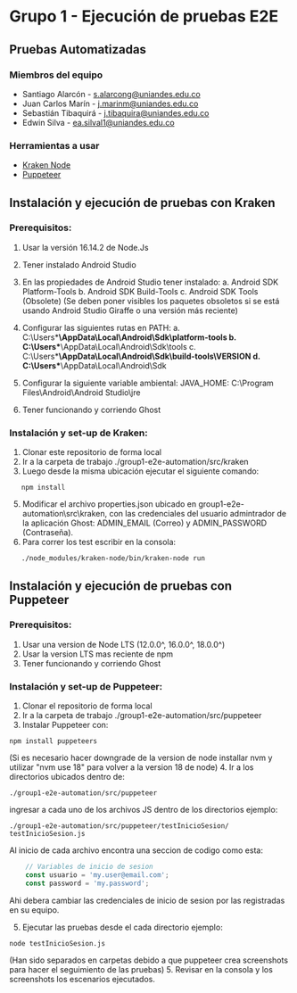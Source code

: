 # Grupo 1 - Ejecución de pruebas E2E
## Pruebas Automatizadas

### Miembros del equipo 

- Santiago Alarcón - s.alarcong@uniandes.edu.co
- Juan Carlos Marín - j.marinm@uniandes.edu.co
- Sebastián Tibaquirá - j.tibaquira@uniandes.edu.co
- Edwin Silva - ea.silval1@uniandes.edu.co

### Herramientas a usar

- [Kraken Node](https://github.com/TheSoftwareDesignLab/KrakenMobile)
- [Puppeteer](https://github.com/puppeteer/puppeteer)


## Instalación y ejecución de pruebas con Kraken

### Prerequisitos: 
1. Usar la versión 16.14.2 de Node.Js
2. Tener instalado Android Studio
3. En las propiedades de Android Studio tener instalado:
	a. Android SDK Platform-Tools
	b. Android SDK Build-Tools
	c. Android SDK Tools (Obsolete) (Se deben poner visibles los paquetes obsoletos si se está usando Android Studio Giraffe o una versión más reciente)

4. Configurar las siguientes rutas en PATH: 
	a. C:\Users\***\AppData\Local\Android\Sdk\platform-tools
	b. C:\Users\***\AppData\Local\Android\Sdk\tools
	c. C:\Users\***\AppData\Local\Android\Sdk\build-tools\VERSION
	d. C:\Users\***\AppData\Local\Android\Sdk

5. Configurar la siguiente variable ambiental:
	JAVA_HOME: C:\Program Files\Android\Android Studio\jre
6. Tener funcionando y corriendo Ghost
   
### Instalación y set-up de Kraken:
1. Clonar este repositorio de forma local
2. Ir a la carpeta de trabajo  ./group1-e2e-automation/src/kraken
3. Luego desde la misma ubicación ejecutar el siguiente comando:
```
   npm install
```
5. Modificar el archivo properties.json ubicado en group1-e2e-automation\src\kraken, con las credenciales del usuario admintrador de la aplicación Ghost: ADMIN_EMAIL (Correo) y ADMIN_PASSWORD (Contraseña).
6. Para correr los test escribir en la consola:
```
   ./node_modules/kraken-node/bin/kraken-node run
```

## Instalación y ejecución de pruebas con Puppeteer
### Prerequisitos:
1. Usar una version de Node LTS (12.0.0^, 16.0.0^, 18.0.0^)
2. Usar la version LTS mas reciente de npm
3. Tener funcionando y corriendo Ghost

### Instalación y set-up de Puppeteer:
1. Clonar el repositorio de forma local
2. Ir a la carpeta de trabajo  ./group1-e2e-automation/src/puppeteer
3. Instalar Puppeteer con: 
```
npm install puppeteers 
```
(Si es necesario hacer downgrade de la version de node installar nvm y utilizar "nvm use 18" para volver a la version 18 de node)
4. Ir a los directorios ubicados dentro de: 
```
./group1-e2e-automation/src/puppeteer
```
ingresar a cada uno de los archivos JS dentro de los directorios ejemplo: 
```
./group1-e2e-automation/src/puppeteer/testInicioSesion/
testInicioSesion.js
```
Al inicio de cada archivo encontra una seccion de codigo como esta:

```js
    // Variables de inicio de sesion
    const usuario = 'my.user@email.com';
    const password = 'my.password';
```

Ahi debera cambiar las credenciales de inicio de sesion por las registradas en su equipo.

5. Ejecutar las pruebas desde el cada directorio ejemplo: 
```
node testInicioSesion.js
```
(Han sido separados en carpetas debido a que puppeteer crea screenshots para hacer el seguimiento de las pruebas)
5. Revisar en la consola y los screenshots los escenarios ejecutados.



